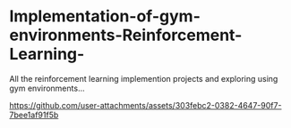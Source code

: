 # Implementation-of-gym-environments-Reinforcement-Learning-

All the reinforcement learning implemention projects and exploring using gym environments...





https://github.com/user-attachments/assets/303febc2-0382-4647-90f7-7bee1af91f5b

